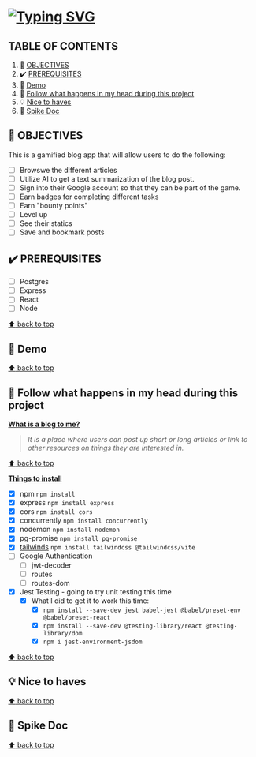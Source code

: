 # [![Typing SVG](https://readme-typing-svg.demolab.com?font=Fira+Code&weight=600&size=20&pause=1000&center=true&vCenter=true&multiline=true&lines=KNOWLEDGE+BOUNTY)](https://git.io/typing-svg)

## TABLE OF CONTENTS <a name="contents"></a>
1. :dart: [OBJECTIVES](#objectives)
2. :heavy_check_mark: [PREREQUISITES](#prerquisistes)
3. :movie_camera: [Demo](#demo)
4. :brain: [Follow what happens in my head during this project](#brain)
5. :bulb: [Nice to haves](#nice)
6. :mag_right: [Spike Doc](#spike)

## :dart: OBJECTIVES <a name="objectives"></a>
This is a gamified blog app that will allow users to do the following:
- [ ] Browswe the different articles
- [ ] Utilize AI to get a text summarization of the blog post. 
- [ ] Sign into their Google account so that they can be part of the game.
- [ ] Earn badges for completing different tasks
- [ ] Earn "bounty points"
- [ ] Level up
- [ ] See their statics 
- [ ] Save and bookmark posts

## :heavy_check_mark: PREREQUISITES <a name="prerquisistes"></a>
- [ ] Postgres
- [ ] Express
- [ ] React
- [ ] Node

[:arrow_up: back to top](#contents)
## :movie_camera: Demo <a name="demo"></a>
[:arrow_up: back to top](#contents)

## :brain: Follow what happens in my head during this project <a name="brain"></a>
<ins>**What is a blog to me?**</ins>
> *It is a place where users can post up short or long articles or link to other resources on things they are interested in.* 

[:arrow_up: back to top](#contents)

<ins>**Things to install**</ins>
- [x] npm `npm install`
- [x] express `npm install express`
- [x] cors `npm install cors`
- [x] concurrently `npm install concurrently`
- [x] nodemon `npm install nodemon`
- [x] pg-promise `npm install pg-promise`
- [x] [tailwinds](https://tailwindcss.com/docs/installation/using-vite) `npm install tailwindcss @tailwindcss/vite` 
- [ ] Google Authentication
  - [ ] jwt-decoder
  - [ ] routes
  - [ ] routes-dom
- [x] Jest Testing - going to try unit testing this time 
  - [x] What I did to get it to work this time:
    - [x] `npm install --save-dev jest babel-jest @babel/preset-env @babel/preset-react`
    - [x]  `npm install --save-dev @testing-library/react @testing-library/dom`
    - [x] `npm i jest-environment-jsdom`

[:arrow_up: back to top](#contents)


## :bulb: Nice to haves <a name="nice"></a>
[:arrow_up: back to top](#contents)

## :mag_right: Spike Doc <a name="spike"></a>
[:arrow_up: back to top](#contents)
